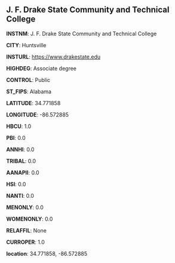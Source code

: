 
J. F. Drake State Community and Technical College
---
**INSTNM**: J. F. Drake State Community and Technical College

**CITY**: Huntsville

**INSTURL**: https://www.drakestate.edu

**HIGHDEG**: Associate degree

**CONTROL**: Public

**ST_FIPS**: Alabama

**LATITUDE**: 34.771858

**LONGITUDE**: -86.572885

**HBCU**: 1.0

**PBI**: 0.0

**ANNHI**: 0.0

**TRIBAL**: 0.0

**AANAPII**: 0.0

**HSI**: 0.0

**NANTI**: 0.0

**MENONLY**: 0.0

**WOMENONLY**: 0.0

**RELAFFIL**: None

**CURROPER**: 1.0

**location**: 34.771858, -86.572885